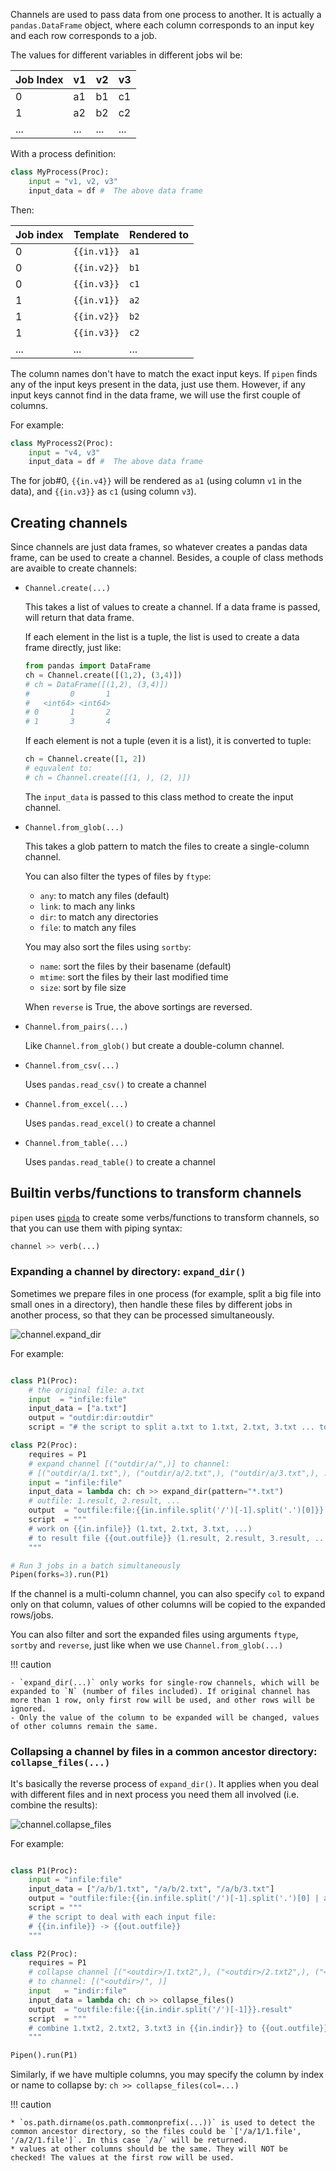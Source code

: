 
Channels are used to pass data from one process to another. It is actually a `pandas.DataFrame` object, where each column corresponds to an input key and each row corresponds to a job.


The values for different variables in different jobs wil be:

| Job Index | v1 | v2  | v3 |
|-----------|----|-----|----|
| 0         | a1 | b1  | c1 |
| 1         | a2 | b2  | c2 |
| ...       |... | ... |... |

With a process definition:

```python
class MyProcess(Proc):
    input = "v1, v2, v3"
    input_data = df #  The above data frame
```

Then:

|Job index|Template|Rendered to|
|-|-|-|
|0|`{{in.v1}}`|`a1`|
|0|`{{in.v2}}`|`b1`|
|0|`{{in.v3}}`|`c1`|
|1|`{{in.v1}}`|`a2`|
|1|`{{in.v2}}`|`b2`|
|1|`{{in.v3}}`|`c2`|
|...|...|...|

The column names don't have to match the exact input keys. If `pipen` finds any of the input keys present in the data, just use them. However, if any input keys cannot find in the data frame, we will use the first couple of columns.

For example:
```python
class MyProcess2(Proc):
    input = "v4, v3"
    input_data = df #  The above data frame
```

The for job#0, `{{in.v4}}` will be rendered as `a1` (using column `v1` in the data), and `{{in.v3}}` as `c1` (using column `v3`).


## Creating channels

Since channels are just data frames, so whatever creates a pandas data frame, can be used to create a channel. Besides, a couple of class methods are avaible to create channels:

- `Channel.create(...)`

    This takes a list of values to create a channel. If a data frame is passed, will return that data frame.

    If each element in the list is a tuple, the list is used to create a data frame directly, just like:

    ```python
    from pandas import DataFrame
    ch = Channel.create([(1,2), (3,4)])
    # ch = DataFrame([(1,2), (3,4)])
    #         0       1
    #   <int64> <int64>
    # 0       1       2
    # 1       3       4
    ```

    If each element is not a tuple (even it is a list), it is converted to tuple:
    ```python
    ch = Channel.create([1, 2])
    # equvalent to:
    # ch = Channel.create([(1, ), (2, )])
    ```

    The `input_data` is passed to this class method to create the input channel.

- `Channel.from_glob(...)`

    This takes a glob pattern to match the files to create a single-column channel.

    You can also filter the types of files by `ftype`:
    - `any`: to match any files (default)
    - `link`: to mach any links
    - `dir`: to match any directories
    - `file`: to match any files

    You may also sort the files using `sortby`:
    - `name`: sort the files by their basename (default)
    - `mtime`: sort the files by their last modified time
    - `size`: sort by file size

    When `reverse` is True, the above sortings are reversed.

- `Channel.from_pairs(...)`

    Like `Channel.from_glob()` but create a double-column channel.

- `Channel.from_csv(...)`

    Uses `pandas.read_csv()` to create a channel

- `Channel.from_excel(...)`

    Uses `pandas.read_excel()` to create a channel

- `Channel.from_table(...)`

    Uses `pandas.read_table()` to create a channel


## Builtin verbs/functions to transform channels

`pipen` uses [`pipda`][1] to create some verbs/functions to transform channels, so that you can use them with piping syntax:

```python
channel >> verb(...)
```

### Expanding a channel by directory: `expand_dir()`

Sometimes we prepare files in one process (for example, split a big file into small ones in a directory), then handle these files by different jobs in another process, so that they can be processed simultaneously.

![channel.expand_dir](./channel-expand_dir.png)

For example:
```python

class P1(Proc):
    # the original file: a.txt
    input  = "infile:file"
    input_data = ["a.txt"]
    output = "outdir:dir:outdir"
    script = "# the script to split a.txt to 1.txt, 2.txt, 3.txt ... to {{out.outdir}}"

class P2(Proc):
    requires = P1
    # expand channel [("outdir/a/",)] to channel:
    # [("outdir/a/1.txt",), ("outdir/a/2.txt",), ("outdir/a/3.txt",), ...]
    input = "infile:file"
    input_data = lambda ch: ch >> expand_dir(pattern="*.txt")
    # outfile: 1.result, 2.result, ...
    output  = "outfile:file:{{in.infile.split('/')[-1].split('.')[0]}}.result"
    script  = """
    # work on {{in.infile}} (1.txt, 2.txt, 3.txt, ...)
    # to result file {{out.outfile}} (1.result, 2.result, 3.result, ...)
    """

# Run 3 jobs in a batch simultaneously
Pipen(forks=3).run(P1)
```

If the channel is a multi-column channel, you can also specify `col` to expand only on that column, values of other columns will be copied to the expanded rows/jobs.

You can also filter and sort the expanded files using arguments `ftype`, `sortby` and `reverse`, just like when we use `Channel.from_glob(...)`

!!! caution

    - `expand_dir(...)` only works for single-row channels, which will be expanded to `N` (number of files included). If original channel has more than 1 row, only first row will be used, and other rows will be ignored.
    - Only the value of the column to be expanded will be changed, values of other columns remain the same.

### Collapsing a channel by files in a common ancestor directory: `collapse_files(...)`

It's basically the reverse process of `expand_dir()`. It applies when you deal with different files and in next process you need them all involved (i.e. combine the results):

![channel.collapse_files](./channel-collapse_files.png)

For example:
```python

class P1(Proc):
    input = "infile:file"
    input_data = ["/a/b/1.txt", "/a/b/2.txt", "/a/b/3.txt"]
    output = "outfile:file:{{in.infile.split('/')[-1].split('.')[0] | append: '.txt2'}}"
    script = """
    # the script to deal with each input file:
    # {{in.infile}} -> {{out.outfile}}
    """

class P2(Proc):
    requires = P1
    # collapse channel [("<outdir>/1.txt2",), ("<outdir>/2.txt2",), ("<outdir>/3.txt2",)]
    # to channel: [("<outdir>/", )]
    input   = "indir:file"
    input_data = lambda ch: ch >> collapse_files()
    output  = "outfile:file:{{in.indir.split('/')[-1]}}.result"
    script  = """
    # combine 1.txt2, 2.txt2, 3.txt3 in {{in.indir}} to {{out.outfile}}
    """

Pipen().run(P1)
```

Similarly, if we have multiple columns, you may specify the column by index or name to collapse by:
`ch >> collapse_files(col=...)`

!!! caution

    * `os.path.dirname(os.path.commonprefix(...))` is used to detect the common ancestor directory, so the files could be `['/a/1/1.file', '/a/2/1.file']`. In this case `/a/` will be returned.
    * values at other columns should be the same. They will NOT be checked! The values at the first row will be used.

[1]: https://github.com/pwwang/pipda
